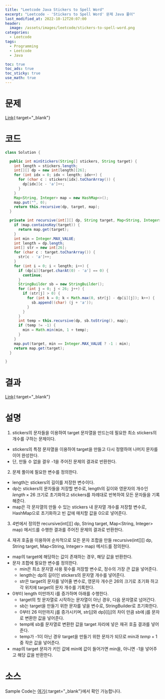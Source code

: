 ```yaml
---
title: "Leetcode Java Stickers to Spell Word"
excerpt: "Leetcode - 'Stickers to Spell Word' 문제 Java 풀이"
last_modified_at: 2022-10-12T20:07:00
header:
  image: /assets/images/leetcode/stickers-to-spell-word.png
categories:
  - Leetcode
tags:
  - Programming
  - Leetcode
  - Java

toc: true
toc_ads: true
toc_sticky: true
use_math: true
---
```

# 문제
[Link](https://leetcode.com/problems/stickers-to-spell-word){:target="_blank"}

# 코드
```java
class Solution {

  public int minStickers(String[] stickers, String target) {
    int length = stickers.length;
    int[][] dp = new int[length][26];
    for (int idx = 0; idx < length; idx++) {
      for (char c : stickers[idx].toCharArray()) {
        dp[idx][c - 'a']++;
      }
    }
    Map<String, Integer> map = new HashMap<>();
    map.put("", 0);
    return this.recursive(dp, target, map);
  }

  private int recursive(int[][] dp, String target, Map<String, Integer> map) {
    if (map.containsKey(target)) {
      return map.get(target);
    }
    int min = Integer.MAX_VALUE;
    int length = dp.length;
    int[] str = new int[26];
    for (char c : target.toCharArray()) {
      str[c - 'a']++;
    }
    for (int i = 0; i < length; i++) {
      if (dp[i][target.charAt(0) - 'a'] == 0) {
        continue;
      }
      StringBuilder sb = new StringBuilder();
      for (int j = 0; j < 26; j++) {
        if (str[j] > 0) {
          for (int k = 0; k < Math.max(0, str[j] - dp[i][j]); k++) {
            sb.append((char) (j + 'a'));
          }
        }
      }
      int temp = this.recursive(dp, sb.toString(), map);
      if (temp != -1) {
        min = Math.min(min, 1 + temp);
      }
    }
    map.put(target, min == Integer.MAX_VALUE ? -1 : min);
    return map.get(target);
  }

}
```

# 결과
[Link](https://leetcode.com/submissions/detail/820818476/){:target="_blank"}

# 설명
1. stickers의 문자들을 이용하여 target 문자열을 만드는데 필요한 최소 stickers의 개수를 구하는 문제이다.
- stickers의 특정 문자열을 이용하여 target을 만들고 다시 정렬하여 나머지 문자를 이어 완성한다.
- 단, 만들 수 없을 결우 -1을 주어진 문제의 결과로 반환한다.

2. 문제 풀이에 필요한 변수를 정의한다.
- length는 stickers의 길이를 저장한 변수이다.
- dp는 stickers의 문자들을 저장할 변수로, length의 길이와 영문자의 개수인 $length \times 26$ 크기로 초기화하고 stickers를 차례대로 반복하여 모든 문자들을 기록해준다.
- map은 각 문자열의 만들 수 있는 stickers 내 문자열 개수를 저장할 변수로, HashMap으로 초기화하고 빈 값에 매치할 값을 0으로 넣어준다.

3. 4번에서 정의한 recursive(int[][] dp, String target, Map<String, Integer> map) 메서드를 수행한 결과를 주어진 문제의 결과로 반환한다.

4. 재귀 호출을 이용하여 순차적으로 모든 문자 조합을 만들 recursive(int[][] dp, String target, Map<String, Integer> map) 메서드를 정의한다.
- map의 target에 해당하는 값이 존재하는 경우, 해당 값을 반환한다.
- 문자 조합에 필요한 변수를 정의한다.
  - min은 최소 문자열 사용 횟수를 저장할 변수로, 정수의 가장 큰 값을 넣어준다.
  - length는 dp의 길이인 stickers의 문자열 개수를 넣어준다.
  - str은 target의 문자를 넣어줄 변수로, 영문자 개수은 26의 크기로 초기화 하고 각 위치에 target의 문자 개수를 기록한다.
- 0부터 length 미만까지 i를 증가하며 아래를 수행한다.
  - target의 첫 문자열로 시작하는 문자열이 아닌 경우, 다음 문자열로 넘어간다.
  - sb는 target을 만들기 위한 문자를 넣을 변수로, StringBuilder로 초기화한다.
  - 0부터 26 미만까지 j를 증가시키며, str[j]와 dp[i][j]의 차이 만큼 sb에 j를 문자로 변환한 값을 넣어준다.
  - temp에 sb를 문자열로 변환한 값을 target 자리에 넣은 재귀 호출 결과를 넣어준다.
  - temp가 -1이 아닌 경우 target을 만들기 위한 문자가 되므로 min과 $temp + 1$ 중 작은 값을 넣어준다.
- map의 target 문자가 키인 값에 min에 값이 들어가면 min을, 아니면 -1을 넣어주고 해당 값을 반환한다.

# 소스
Sample Code는 [여기](https://github.com/GracefulSoul/leetcode/blob/master/src/main/java/gracefulsoul/problems/StickersToSpellWord.java){:target="_blank"}에서 확인 가능합니다.